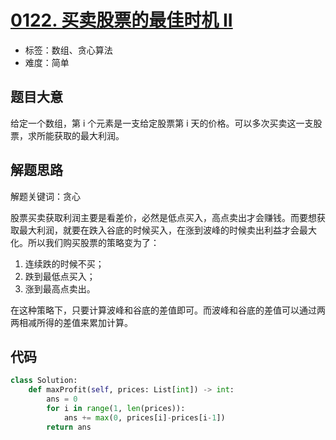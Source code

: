 # [0122. 买卖股票的最佳时机 II](https://leetcode-cn.com/problems/best-time-to-buy-and-sell-stock-ii/)

- 标签：数组、贪心算法
- 难度：简单

## 题目大意

给定一个数组，第 i 个元素是一支给定股票第 i 天的价格。可以多次买卖这一支股票，求所能获取的最大利润。

## 解题思路

解题关键词：贪心

股票买卖获取利润主要是看差价，必然是低点买入，高点卖出才会赚钱。而要想获取最大利润，就要在跌入谷底的时候买入，在涨到波峰的时候卖出利益才会最大化。所以我们购买股票的策略变为了：

1. 连续跌的时候不买；
2. 跌到最低点买入；
3. 涨到最高点卖出。

在这种策略下，只要计算波峰和谷底的差值即可。而波峰和谷底的差值可以通过两两相减所得的差值来累加计算。

## 代码

```Python
class Solution:
    def maxProfit(self, prices: List[int]) -> int:
        ans = 0
        for i in range(1, len(prices)):
            ans += max(0, prices[i]-prices[i-1])
        return ans
```

